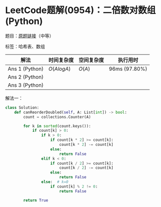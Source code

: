 # LeetCode题解(0954)：二倍数对数组(Python)

题目：[原题链接](https://leetcode-cn.com/problems/array-of-doubled-pairs/)（中等）

标签：哈希表、数组

| 解法           | 时间复杂度 | 空间复杂度 | 执行用时      |
| -------------- | ---------- | ---------- | ------------- |
| Ans 1 (Python) | $O(AlogA)$ | $O(A)$     | 96ms (97.80%) |
| Ans 2 (Python) |            |            |               |
| Ans 3 (Python) |            |            |               |

解法一：

```python
class Solution:
    def canReorderDoubled(self, A: List[int]) -> bool:
        count = collections.Counter(A)

        for k in sorted(count.keys()):
            if count[k] > 0:
                if k > 0:
                    if count[k * 2] >= count[k]:
                        count[k * 2] -= count[k]
                    else:
                        return False
                elif k < 0:
                    if count[k / 2] >= count[k]:
                        count[k / 2] -= count[k]
                    else:
                        return False
                else:  # k=0
                    if count[k] % 2 != 0:
                        return False

        return True
```
